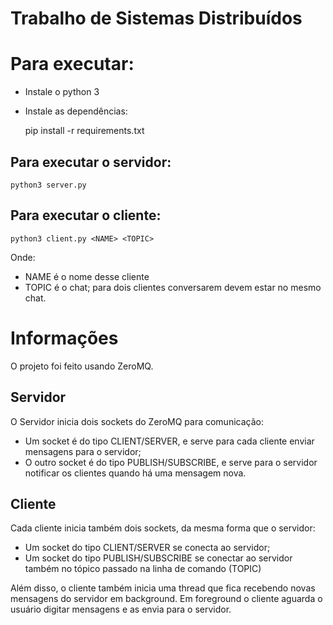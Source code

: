 Trabalho de Sistemas Distribuídos
=================================

# Para executar:

- Instale o python 3
- Instale as dependências:

    pip install -r requirements.txt

## Para executar o servidor:

    python3 server.py


## Para executar o cliente:

    python3 client.py <NAME> <TOPIC>

Onde:

+ NAME é o nome desse cliente
+ TOPIC é o chat; para dois clientes conversarem devem estar no mesmo chat.


# Informações

O projeto foi feito usando ZeroMQ.

## Servidor

O Servidor inicia dois sockets do ZeroMQ para comunicação:

- Um socket é do tipo CLIENT/SERVER, e serve para cada cliente enviar mensagens para o servidor;
- O outro socket é do tipo PUBLISH/SUBSCRIBE, e serve para o servidor notificar os clientes quando há uma mensagem nova.

## Cliente

Cada cliente inicia também dois sockets, da mesma forma que o servidor:

- Um socket do tipo CLIENT/SERVER se conecta ao servidor;
- Um socket do tipo PUBLISH/SUBSCRIBE se conectar ao servidor também no tópico passado na linha de comando (TOPIC)

Além disso, o cliente também inicia uma thread que fica recebendo novas mensagens do servidor em background. Em foreground o cliente aguarda o usuário digitar mensagens e as envia para o servidor.
